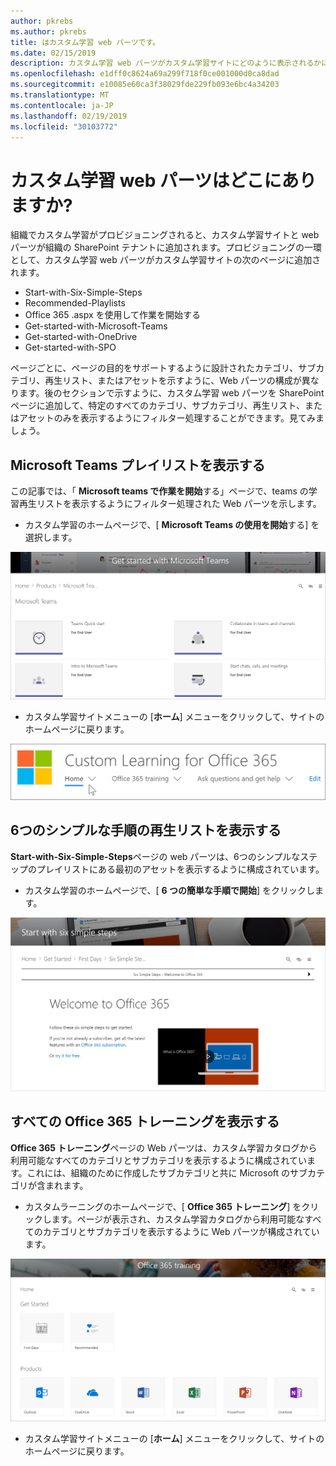 ```yaml
---
author: pkrebs
ms.author: pkrebs
title: はカスタム学習 web パーツです。
ms.date: 02/15/2019
description: カスタム学習 web パーツがカスタム学習サイトにどのように表示されるかについて説明します。
ms.openlocfilehash: e1dff0c8624a69a299f718f0ce001000d0ca8dad
ms.sourcegitcommit: e10085e60ca3f38029fde229fb093e6bc4a34203
ms.translationtype: MT
ms.contentlocale: ja-JP
ms.lasthandoff: 02/19/2019
ms.locfileid: "30103772"
---
```

# <a name="wheres-the-custom-learning-web-part"></a>カスタム学習 web パーツはどこにありますか?

組織でカスタム学習がプロビジョニングされると、カスタム学習サイトと web パーツが組織の SharePoint テナントに追加されます。プロビジョニングの一環として、カスタム学習 web パーツがカスタム学習サイトの次のページに追加されます。

- Start-with-Six-Simple-Steps 
- Recommended-Playlists
- Office 365 .aspx を使用して作業を開始する
- Get-started-with-Microsoft-Teams
- Get-started-with-OneDrive
- Get-started-with-SPO

ページごとに、ページの目的をサポートするように設計されたカテゴリ、サブカテゴリ、再生リスト、またはアセットを示すように、Web パーツの構成が異なります。後のセクションで示すように、カスタム学習 web パーツを SharePoint ページに追加して、特定のすべてのカテゴリ、サブカテゴリ、再生リスト、またはアセットのみを表示するようにフィルター処理することができます。見てみましょう。 

## <a name="view-microsoft-teams-playlists"></a>Microsoft Teams プレイリストを表示する

この記事では、「 **Microsoft teams で作業を開始**する」ページで、teams の学習再生リストを表示するようにフィルター処理された Web パーツを示します。 

- カスタム学習のホームページで、[ **Microsoft Teams の使用を開始**する] を選択します。

![cg-whereiswp-teams](media/cg-whereiswp-teams.png)

- カスタム学習サイトメニューの [**ホーム**] メニューをクリックして、サイトのホームページに戻ります。

![cg-homebtnmenu](media/cg-homebtnmenu.png)

## <a name="view-the-six-simple-steps-playlist"></a>6つのシンプルな手順の再生リストを表示する

**Start-with-Six-Simple-Steps**ページの web パーツは、6つのシンプルなステップのプレイリストにある最初のアセットを表示するように構成されています。 

- カスタム学習のホームページで、[ **6 つの簡単な手順で開始**] をクリックします。 

![cg-whereiswp-six](media/cg-whereiswp-six.png)

## <a name="view-all-office-365-training"></a>すべての Office 365 トレーニングを表示する

**Office 365 トレーニング**ページの Web パーツは、カスタム学習カタログから利用可能なすべてのカテゴリとサブカテゴリを表示するように構成されています。これには、組織のために作成したサブカテゴリと共に Microsoft のサブカテゴリが含まれます。

- カスタムラーニングのホームページで、[ **Office 365 トレーニング**] をクリックします。ページが表示され、カスタム学習カタログから利用可能なすべてのカテゴリとサブカテゴリを表示するように Web パーツが構成されています。

![cg-whereiswp-o365](media/cg-whereiswp-o365.png)

- カスタム学習サイトメニューの [**ホーム**] メニューをクリックして、サイトのホームページに戻ります。

